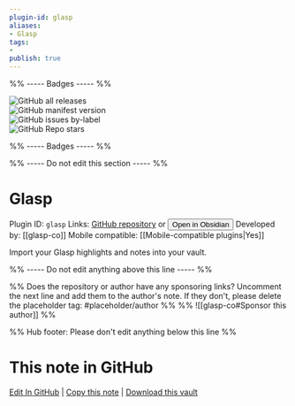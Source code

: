 ```yaml
---
plugin-id: glasp
aliases:
- Glasp
tags: 
- 
publish: true
---
```


%% ----- Badges ----- %%

![GitHub all releases](https://img.shields.io/github/downloads/glasp-co/obsidian-glasp-plugin/total?color=573E7A&logo=github&style=for-the-badge)   
![GitHub manifest version](https://img.shields.io/github/manifest-json/v/glasp-co/obsidian-glasp-plugin?color=573E7A&logo=github&style=for-the-badge)   
![GitHub issues by-label](https://img.shields.io/github/issues/glasp-co/obsidian-glasp-plugin/help%20wanted?color=573E7A&logo=github&style=for-the-badge)   
![GitHub Repo stars](https://img.shields.io/github/stars/glasp-co/obsidian-glasp-plugin?color=573E7A&logo=github&style=for-the-badge)

%% ----- Badges ----- %%

%% ----- Do not edit this section ----- %%

# Glasp

Plugin ID: `glasp`
Links: [GitHub repository](https://github.com/glasp-co/obsidian-glasp-plugin) or [<button id=HH>Open in Obsidian</button>](obsidian://show-plugin?id=glasp)
Developed by: [[glasp-co]]
Mobile compatible: [[Mobile-compatible plugins|Yes]]

Import your Glasp highlights and notes into your vault.

%% ----- Do not edit anything above this line ----- %% 

%% Does the repository or author have any sponsoring links? Uncomment the next line and add them to the author's note. If they don't, please delete the placeholder tag: #placeholder/author %%
%% ![[glasp-co#Sponsor this author]] %%

%% Hub footer: Please don't edit anything below this line %%

# This note in GitHub

<span class="git-footer">[Edit In GitHub](https://github.dev/obsidian-community/obsidian-hub/blob/main/02%20-%20Community%20Expansions/02.05%20All%20Community%20Expansions/Plugins/glasp.md "git-hub-edit-note") | [Copy this note](https://raw.githubusercontent.com/obsidian-community/obsidian-hub/main/02%20-%20Community%20Expansions/02.05%20All%20Community%20Expansions/Plugins/glasp.md "git-hub-copy-note") | [Download this vault](https://github.com/obsidian-community/obsidian-hub/archive/refs/heads/main.zip "git-hub-download-vault") </span>
